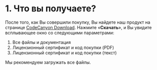 # 1. Что вы получаете?

После того, как Вы совершили покупку, Вы найдете наш продукт на странице [CodeCanyon Download](https://codecanyon.net/downloads). Нажмите «**Скачать**», и Вы увидите всплывающее окно со следующими параметрами:

1. Все файлы и документация
2. Лицензионный сертификат и код покупки \(PDF\)
3. Лицензионный сертификат и код покупки \(текст\)

Мы рекомендуем загружать все файлы.

